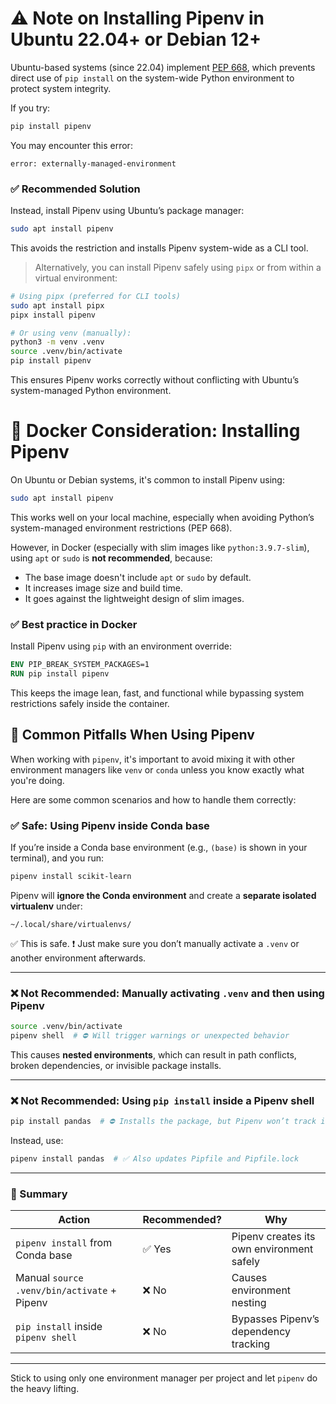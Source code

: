 # ⚠️ Note on Installing Pipenv in Ubuntu 22.04+ or Debian 12+

Ubuntu-based systems (since 22.04) implement [PEP 668](https://peps.python.org/pep-0668/), which prevents direct use of `pip install` on the system-wide Python environment to protect system integrity.

If you try:

```bash
pip install pipenv
````

You may encounter this error:

```
error: externally-managed-environment
```

### ✅ Recommended Solution

Instead, install Pipenv using Ubuntu’s package manager:

```bash
sudo apt install pipenv
```

This avoids the restriction and installs Pipenv system-wide as a CLI tool.

> Alternatively, you can install Pipenv safely using `pipx` or from within a virtual environment:

```bash
# Using pipx (preferred for CLI tools)
sudo apt install pipx
pipx install pipenv

# Or using venv (manually):
python3 -m venv .venv
source .venv/bin/activate
pip install pipenv
```

This ensures Pipenv works correctly without conflicting with Ubuntu’s system-managed Python environment.


# 🐳 Docker Consideration: Installing Pipenv

On Ubuntu or Debian systems, it's common to install Pipenv using:

```bash
sudo apt install pipenv
```

This works well on your local machine, especially when avoiding Python’s system-managed environment restrictions (PEP 668).

However, in Docker (especially with slim images like `python:3.9.7-slim`), using `apt` or `sudo` is **not recommended**, because:

* The base image doesn't include `apt` or `sudo` by default.
* It increases image size and build time.
* It goes against the lightweight design of slim images.

### ✅ Best practice in Docker

Install Pipenv using `pip` with an environment override:

```dockerfile
ENV PIP_BREAK_SYSTEM_PACKAGES=1
RUN pip install pipenv
```

This keeps the image lean, fast, and functional while bypassing system restrictions safely inside the container.

## 🧩 Common Pitfalls When Using Pipenv

When working with `pipenv`, it's important to avoid mixing it with other environment managers like `venv` or `conda` unless you know exactly what you're doing.

Here are some common scenarios and how to handle them correctly:

### ✅ Safe: Using Pipenv inside Conda base
If you’re inside a Conda base environment (e.g., `(base)` is shown in your terminal), and you run:

```bash
pipenv install scikit-learn
```

Pipenv will **ignore the Conda environment** and create a **separate isolated virtualenv** under:

```
~/.local/share/virtualenvs/
```

✅ This is safe.
❗ Just make sure you don’t manually activate a `.venv` or another environment afterwards.

---

### ❌ Not Recommended: Manually activating `.venv` and then using Pipenv

```bash
source .venv/bin/activate
pipenv shell  # ⛔ Will trigger warnings or unexpected behavior
```

This causes **nested environments**, which can result in path conflicts, broken dependencies, or invisible package installs.

---

### ❌ Not Recommended: Using `pip install` inside a Pipenv shell

```bash
pip install pandas  # ⛔ Installs the package, but Pipenv won’t track it
```

Instead, use:

```bash
pipenv install pandas  # ✅ Also updates Pipfile and Pipfile.lock
```

---

### 🧠 Summary

| Action                                      | Recommended? | Why                                       |
| ------------------------------------------- | ------------ | ----------------------------------------- |
| `pipenv install` from Conda base            | ✅ Yes        | Pipenv creates its own environment safely |
| Manual `source .venv/bin/activate` + Pipenv | ❌ No         | Causes environment nesting                |
| `pip install` inside `pipenv shell`         | ❌ No         | Bypasses Pipenv’s dependency tracking     |

---

Stick to using only one environment manager per project and let `pipenv` do the heavy lifting.